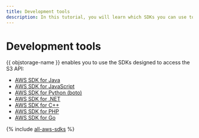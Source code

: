 ```yaml
---
title: Development tools
description: In this tutorial, you will learn which SDKs you can use to access the S3 API in {{ objstorage-name }}.
---
```


# Development tools

{{ objstorage-name }} enables you to use the SDKs designed to access the S3 API:

* [AWS SDK for Java](../aws-sdk-java.md)
* [AWS SDK for JavaScript](../aws-sdk-js.md)
* [AWS SDK for Python (boto)](../boto.md)
* [AWS SDK for .NET](../aws-sdk-net.md)
* [AWS SDK for C++](../aws-sdk-cpp.md)
* [AWS SDK for PHP](../aws-sdk-php.md)
* [AWS SDK for Go](../aws-sdk-go.md)

{% include [all-aws-sdks](../../../_includes/storage/all-aws-sdks.md) %}
